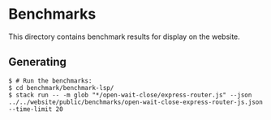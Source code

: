 # Benchmarks

This directory contains benchmark results for display on the website.

## Generating

    $ # Run the benchmarks:
    $ cd benchmark/benchmark-lsp/
    $ stack run -- -m glob "*/open-wait-close/express-router.js" --json ../../website/public/benchmarks/open-wait-close-express-router-js.json --time-limit 20
